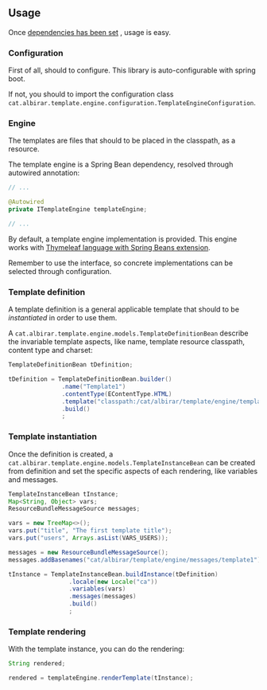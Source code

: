 ## Usage

Once [dependencies has been set](dependency.html "Add to your project") , usage is easy.

### Configuration

First of all, should to configure. This library is auto-configurable with spring boot.

If not, you should to import the configuration class `cat.albirar.template.engine.configuration.TemplateEngineConfiguration`.

### Engine

The templates are files that should to be placed in the classpath, as a resource.

The template engine is a Spring Bean dependency, resolved through autowired annotation:

```java
// ...

@Autowired
private ITemplateEngine templateEngine;

// ...

```

By default, a template engine implementation is provided. This engine works with [Thymeleaf language with Spring Beans extension](https://www.thymeleaf.org/doc/tutorials/3.0/thymeleafspring.html).

Remember to use the interface, so concrete implementations can be selected through configuration.


### Template definition

A template definition is a general applicable template that should to be *instantiated* in order to use them.

A `cat.albirar.template.engine.models.TemplateDefinitionBean` describe the invariable template aspects, like name, template resource classpath, content type and charset:

```java
TemplateDefinitionBean tDefinition;

tDefinition = TemplateDefinitionBean.builder()
               .name("Template1")
               .contentType(EContentType.HTML)
               .template("classpath:/cat/albirar/template/engine/templates/simpleTemplate.html")
               .build()
               ;
```

### Template instantiation

Once the definition is created, a `cat.albirar.template.engine.models.TemplateInstanceBean` can be created from definition and set the specific aspects of each rendering, like variables and messages.

```java
TemplateInstanceBean tInstance;
Map<String, Object> vars;
ResourceBundleMessageSource messages;

vars = new TreeMap<>();
vars.put("title", "The first template title");
vars.put("users", Arrays.asList(VARS_USERS));

messages = new ResourceBundleMessageSource();
messages.addBasenames("cat/albirar/template/engine/messages/template1");

tInstance = TemplateInstanceBean.buildInstance(tDefinition)
                 .locale(new Locale("ca"))
                 .variables(vars)
                 .messages(messages)
                 .build()
                 ;
```
### Template rendering

With the template instance, you can do the rendering:

```java
String rendered;

rendered = templateEngine.renderTemplate(tInstance);

```
